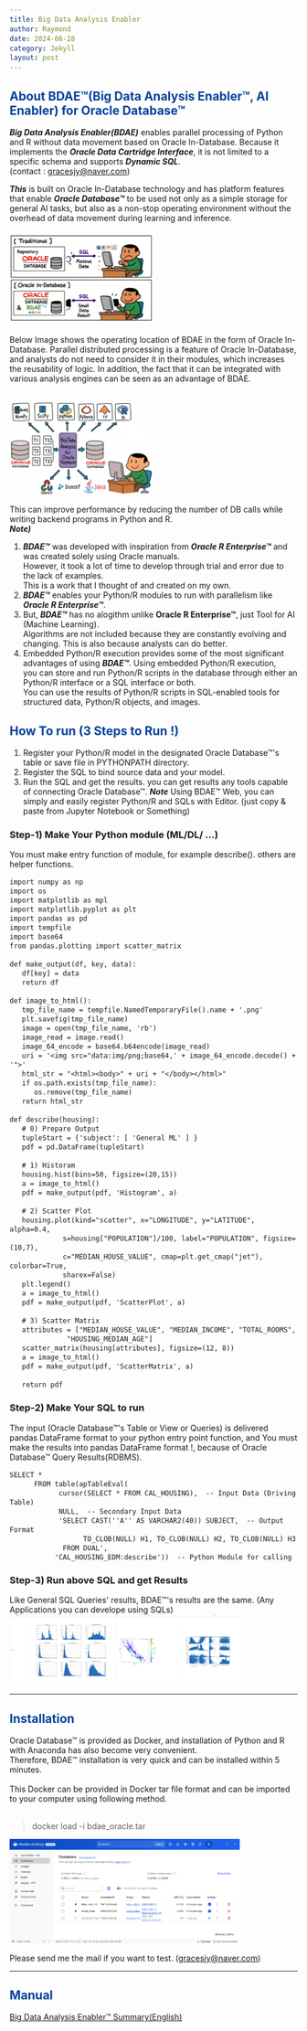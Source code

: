```yaml
---
title: Big Data Analysis Enabler
author: Raymond
date: 2024-06-28
category: Jekyll
layout: post
---
```


## <span style="color:#034299">About BDAE&#8482;(Big Data Analysis Enabler&#8482;, AI Enabler) for Oracle Database&#8482;</span>

***Big Data Analysis Enabler(BDAE)*** enables parallel processing of Python and R without data movement based on Oracle In-Database.
Because it implements the ***Oracle Data Cartridge Interface***, it is not limited to a specific schema and supports ***Dynamic SQL***.<br>
(contact : gracesjy@naver.com)<br>

***This*** is built on Oracle In-Database technology and has platform features that enable ***Oracle Database&#8482;***
to be used not only as a simple storage for general AI tasks, but also as a non-stop operating environment
without the overhead of data movement during learning and inference.<br>

<img src="../assets/Oracle_In_Database.png" width="50%" height="50%">

Below Image shows the operating location of BDAE in the form of Oracle In-Database.
Parallel distributed processing is a feature of Oracle In-Database, and analysts do not need to consider it in their modules, which increases the reusability of logic.
In addition, the fact that it can be integrated with various analysis engines can be seen as an advantage of BDAE. <br><br>

<img src="../assets/BDAE_SW_Arch01.png" width="50%" height="50%">

This can improve performance by reducing the number of DB calls while writing backend programs in Python and R.<br>
***Note)*** <br>
1.    ***BDAE&#8482;*** was developed with inspiration from ***Oracle R Enterprise&#8482;*** and was created solely using Oracle manuals.<br>
      However, it took a lot of time to develop through trial and error due to the lack of examples.<br>
      This is a work that I thought of and created on my own.<br>
2.    ***BDAE&#8482;*** enables your Python/R modules to run with parallelism like ***Oracle R Enterprise&#8482;***. <br>
3.    But, ***BDAE&#8482;*** has no alogithm unlike **Oracle R Enterprise&#8482;**, just Tool for AI (Machine Learning). <br>
      Algorithms are not included because they are constantly evolving and changing. This is also because analysts can do better. <br>
4.    Embedded Python/R execution provides some of the most significant advantages of using ***BDAE&#8482;***. Using embedded Python/R execution, <br>
      you can store and run Python/R scripts in the database through either an Python/R interface or a SQL interface or both. <br>
      You can use the results of Python/R scripts in SQL-enabled tools for structured data, Python/R objects, and images.

## <span style="color:#034299">How To run (3 Steps to Run !)</span>
1. Register your Python/R model in the designated Oracle Database&#8482;'s table or save file in PYTHONPATH directory.
2. Register the SQL to bind source data and your model.
3. Run the SQL and get the results.  you can get results any tools capable of connecting Oracle Database&#8482;.
***Note*** Using BDAE&#8482; Web, you can simply and easily register Python/R and SQLs with Editor. (just copy & paste from Jupyter Notebook or Something)

### Step-1) Make Your Python module (ML/DL/ ...)

You must make entry function of module, for example describe().
others are helper functions. 

```
import numpy as np
import os
import matplotlib as mpl
import matplotlib.pyplot as plt
import pandas as pd
import tempfile
import base64
from pandas.plotting import scatter_matrix

def make_output(df, key, data):
   df[key] = data
   return df

def image_to_html():
   tmp_file_name = tempfile.NamedTemporaryFile().name + '.png'
   plt.savefig(tmp_file_name)
   image = open(tmp_file_name, 'rb')
   image_read = image.read()
   image_64_encode = base64.b64encode(image_read)
   uri = '<img src="data:img/png;base64,' + image_64_encode.decode() + '">'
   html_str = "<html><body>" + uri + "</body></html>"
   if os.path.exists(tmp_file_name):
      os.remove(tmp_file_name)
   return html_str

def describe(housing):
   # 0) Prepare Output
   tupleStart = {'subject': [ 'General ML' ] }
   pdf = pd.DataFrame(tupleStart)

   # 1) Historam
   housing.hist(bins=50, figsize=(20,15))
   a = image_to_html()
   pdf = make_output(pdf, 'Histogram', a)

   # 2) Scatter Plot
   housing.plot(kind="scatter", x="LONGITUDE", y="LATITUDE", alpha=0.4,
             s=housing["POPULATION"]/100, label="POPULATION", figsize=(10,7),
             c="MEDIAN_HOUSE_VALUE", cmap=plt.get_cmap("jet"), colorbar=True,
             sharex=False)
   plt.legend()
   a = image_to_html()
   pdf = make_output(pdf, 'ScatterPlot', a)

   # 3) Scatter Matrix
   attributes = ["MEDIAN_HOUSE_VALUE", "MEDIAN_INCOME", "TOTAL_ROOMS",
              "HOUSING_MEDIAN_AGE"]
   scatter_matrix(housing[attributes], figsize=(12, 8))
   a = image_to_html()
   pdf = make_output(pdf, 'ScatterMatrix', a)
   
   return pdf
```

### Step-2) Make Your SQL to run

The input (Oracle Database&#8482;'s Table or View or Queries) is delivered 
pandas DataFrame format to your python entry point function,
and You must make the results into pandas DataFrame format !,
because of Oracle Database&#8482; Query Results(RDBMS).

```
SELECT * 
      FROM table(apTableEval(
         	cursor(SELECT * FROM CAL_HOUSING),  -- Input Data (Driving Table)
         	NULL,  -- Secondary Input Data
            'SELECT CAST(''A'' AS VARCHAR2(40)) SUBJECT,  -- Output Format
                  TO_CLOB(NULL) H1, TO_CLOB(NULL) H2, TO_CLOB(NULL) H3 
             FROM DUAL',
           'CAL_HOUSING_EDM:describe'))  -- Python Module for calling
```

### Step-3) Run above SQL and get Results
Like General SQL Queries' results, BDAE&#8482;'s results are the same.
(Any Applications you can develope using SQLs)
<br>
<img src="../assets/ResultsEDM.png" width="80%" height="80%">



---------------------------------------
## <span style="color:#034299">Installation</span>

Oracle Database&#8482; is provided as Docker, and installation of Python and R with Anaconda has also become very convenient.<br>
Therefore, BDAE&#8482; installation is very quick and can be installed within 5 minutes.<br><br>
This Docker can be provided in Docker tar file format and can be imported to your computer using following method.<br><br>
> docker load -i bdae_oracle.tar

<img src="../assets/BDAE_DOCKER.png" width="80%" height="80%">

Please send me the mail if you want to test. (gracesjy@naver.com)<br>

---------------------------------------
## <span style="color:#034299">Manual</span>
[Big Data Analysis Enabler&#8482; Summary(English)](https://github.com/gracesjy/hp/blob/master/assets/BDAE_Manual.pdf)


